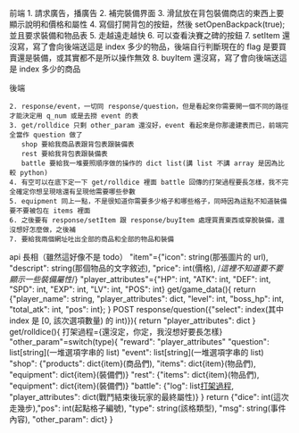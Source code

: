前端
    1. 請求廣告，播廣告
    2. 補完裝備界面
    3. 滑鼠放在背包裝備商店的東西上要顯示說明和價格和屬性
    4. 寫個打開背包的按鈕，然後 setOpenBackpack(true); 並且要求裝備和物品表
    5. 走越遠走越快
    6. 可以查看決賽之碑的按鈕
    7. setItem 還沒寫，寫了會向後端送這是 index 多少的物品，後端自行判斷現在的 flag 是要買賣還是裝備，或其實都不是所以操作無效
    8. buyItem 還沒寫，寫了會向後端送這是 index 多少的商品


後端
    
    2. response/event，一切同 response/question，但是看起來你需要開一個不同的路徑才能決定用 q_num 或是去撈 event 的表
    3. get/rolldice 只剩 other_param 還沒好，event 看起來是你那邊建表而已，前端完全當作 question 做了
       shop 要給我商品表跟背包表跟裝備表
       rest 要給我背包表跟裝備表
       battle 要給我一堆要照順序做的操作的 dict list(講 list 不講 array 是因為比較 python)
    4. 有空可以在底下定一下 get/rolldice 裡面 battle 回傳的打架過程要長怎樣，我不完全確定你想呈現啥還有呈現他需要哪些參數
    5. equipment 同上一點，不是很知道你需要多少格子和哪些格子，同時因為這點不知道裝備要不要被包在 items 裡面
    6. 之後要有 response/setItem 跟 response/buyItem 處理買賣東西或穿脫裝備，還沒想好怎麼做，之後補
    7. 要給我兩個網址吐出全部的商品和全部的物品和裝備

api 長相（雖然這好像不是 todo）
"item"={"icon": string(那張圖片的 url), "descript": string(那個物品的文字敘述), "price": int(價格), /*這裡不知道要不要顯示一些裝備屬性*/}
"player_attributes"={"HP": int, "ATK": int, "DEF": int, "SPD": int, "EXP": int, "LV": int, "POS": int}
get/game_data(){
    return {"player_name": string, "player_attributes": dict, "level": int, "boss_hp": int, "total_atk": int, "pos": int};
}
POST response/question({"select": index(其中 index 是 [0, 該次選項數量) 的 int)}){
    return "player_attributes": dict
}
get/rolldice(){
    打架過程={還沒定，你定，我沒想好要長怎樣}
    "other_param"=switch(type){
        "reward": "player_attributes"
        "question": list[string](一堆選項字串的 list)
        "event": list[string](一堆選項字串的 list)
        "shop": {"products": dict{item}(商品們), "items": dict{item}(物品們), "equipment": dict{item}(裝備們)}
        "rest": {"items": dict{item}(物品們), "equipment": dict{item}(裝備們)}
        "battle": {"log": list[打架過程](打架過程們), "player_attributes": dict(戰鬥結束後玩家的最終屬性)}
    }
    return {"dice": int(這次走幾步),"pos": int(起點格子編號), "type": string(該格類型), "msg": string(事件內容), "other_param": dict}
}